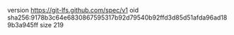 version https://git-lfs.github.com/spec/v1
oid sha256:9178b3c64e6830867595317b92d79540b92ffd3d85d51afda96ad189b3a945ff
size 219
